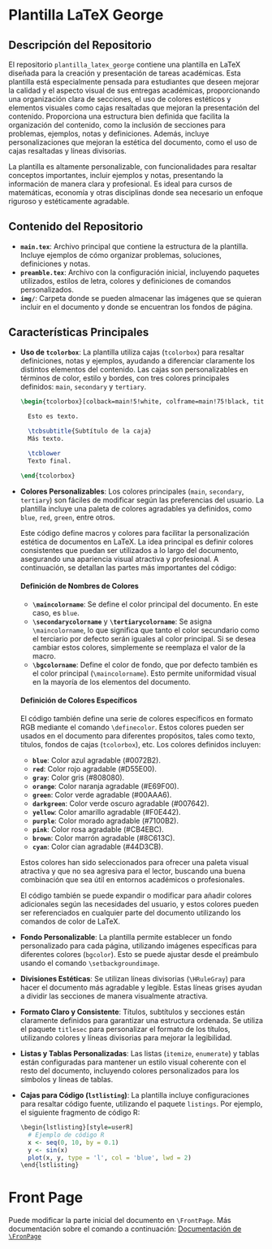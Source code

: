 # Plantilla LaTeX George

## Descripción del Repositorio

El repositorio `plantilla_latex_george` contiene una plantilla en LaTeX diseñada para la creación y presentación de tareas académicas. Esta plantilla está especialmente pensada para estudiantes que deseen mejorar la calidad y el aspecto visual de sus entregas académicas, proporcionando una organización clara de secciones, el uso de colores estéticos y elementos visuales como cajas resaltadas que mejoran la presentación del contenido. Proporciona una estructura bien definida que facilita la organización del contenido, como la inclusión de secciones para problemas, ejemplos, notas y definiciones. Además, incluye personalizaciones que mejoran la estética del documento, como el uso de cajas resaltadas y líneas divisorias.

La plantilla es altamente personalizable, con funcionalidades para resaltar conceptos importantes, incluir ejemplos y notas, presentando la información de manera clara y profesional. Es ideal para cursos de matemáticas, economía y otras disciplinas donde sea necesario un enfoque riguroso y estéticamente agradable.

## Contenido del Repositorio

- **`main.tex`**: Archivo principal que contiene la estructura de la plantilla. Incluye ejemplos de cómo organizar problemas, soluciones, definiciones y notas.
- **`preamble.tex`**: Archivo con la configuración inicial, incluyendo paquetes utilizados, estilos de letra, colores y definiciones de comandos personalizados.
- **`img/`**: Carpeta donde se pueden almacenar las imágenes que se quieran incluir en el documento y donde se encuentran los fondos de página.

## Características Principales

- **Uso de `tcolorbox`**: La plantilla utiliza cajas (`tcolorbox`) para resaltar definiciones, notas y ejemplos, ayudando a diferenciar claramente los distintos elementos del contenido. Las cajas son personalizables en términos de color, estilo y bordes, con tres colores principales definidos: `main`, `secondary` y `tertiary`.

  ```LaTeX
  \begin{tcolorbox}[colback=main!5!white, colframe=main!75!black, title=\textbf{Título de caja}, toptitle=1.5mm, bottomtitle=1.5mm, breakable]
    
    Esto es texto.

    \tcbsubtitle{Subtítulo de la caja}
    Más texto.

    \tcblower
    Texto final.

  \end{tcolorbox}
  ```

- **Colores Personalizables**: Los colores principales (`main`, `secondary`, `tertiary`) son fáciles de modificar según las preferencias del usuario. La plantilla incluye una paleta de colores agradables ya definidos, como `blue`, `red`, `green`, entre otros.

  Este código define macros y colores para facilitar la personalización estética de documentos en LaTeX. La idea principal es definir colores consistentes que puedan ser utilizados a lo largo del documento, asegurando una apariencia visual atractiva y profesional. A continuación, se detallan las partes más importantes del código:
  
  #### Definición de Nombres de Colores
  
  - **`\maincolorname`**: Se define el color principal del documento. En este caso, es `blue`.
  - **`\secondarycolorname`** y **`\tertiarycolorname`**: Se asigna `\maincolorname`, lo que significa que tanto el color secundario como el terciario por defecto serán iguales al color principal. Si se desea cambiar estos colores, simplemente se reemplaza el valor de la macro.
  - **`\bgcolorname`**: Define el color de fondo, que por defecto también es el color principal (`\maincolorname`). Esto permite uniformidad visual en la mayoría de los elementos del documento.
  
  #### Definición de Colores Específicos
  
  El código también define una serie de colores específicos en formato RGB mediante el comando `\definecolor`. Estos colores pueden ser usados en el documento para diferentes propósitos, tales como texto, títulos, fondos de cajas (`tcolorbox`), etc. Los colores definidos incluyen:
  
  - **`blue`**: Color azul agradable (#0072B2).
  - **`red`**: Color rojo agradable (#D55E00).
  - **`gray`**: Color gris (#808080).
  - **`orange`**: Color naranja agradable (#E69F00).
  - **`green`**: Color verde agradable (#00AAA6).
  - **`darkgreen`**: Color verde oscuro agradable (#007642).
  - **`yellow`**: Color amarillo agradable (#F0E442).
  - **`purple`**: Color morado agradable (#7100B2).
  - **`pink`**: Color rosa agradable (#CB4EBC).
  - **`brown`**: Color marrón agradable (#8C613C).
  - **`cyan`**: Color cian agradable (#44D3CB).
  
  Estos colores han sido seleccionados para ofrecer una paleta visual atractiva y que no sea agresiva para el lector, buscando una buena combinación que sea útil en entornos académicos o profesionales.
  
  El código también se puede expandir o modificar para añadir colores adicionales según las necesidades del usuario, y estos colores pueden ser referenciados en cualquier parte del documento utilizando los comandos de color de LaTeX.

- **Fondo Personalizable**: La plantilla permite establecer un fondo personalizado para cada página, utilizando imágenes específicas para diferentes colores (`bgcolor`). Esto se puede ajustar desde el preámbulo usando el comando `\setbackgroundimage`.

- **Divisiones Estéticas**: Se utilizan líneas divisorias (`\HRuleGray`) para hacer el documento más agradable y legible. Estas líneas grises ayudan a dividir las secciones de manera visualmente atractiva.

- **Formato Claro y Consistente**: Títulos, subtítulos y secciones están claramente definidos para garantizar una estructura ordenada. Se utiliza el paquete `titlesec` para personalizar el formato de los títulos, utilizando colores y líneas divisorias para mejorar la legibilidad.

- **Listas y Tablas Personalizadas**: Las listas (`itemize`, `enumerate`) y tablas están configuradas para mantener un estilo visual coherente con el resto del documento, incluyendo colores personalizados para los símbolos y líneas de tablas.

- **Cajas para Código (`lstlisting`)**: La plantilla incluye configuraciones para resaltar código fuente, utilizando el paquete `listings`. Por ejemplo, el siguiente fragmento de código R:

  ```r
  \begin{lstlisting}[style=userR]
    # Ejemplo de código R
    x <- seq(0, 10, by = 0.1)
    y <- sin(x)
    plot(x, y, type = 'l', col = 'blue', lwd = 2)
  \end{lstlisting}
  ```
# Front Page

Puede modificar la parte inicial del documento en  `\FrontPage`. Más documentación sobre el comando a continuación: [Documentación de `\FronPage`](/FrontPage.md)
